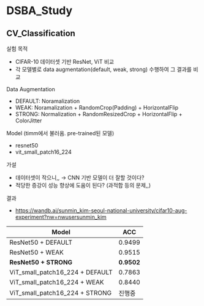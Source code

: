 # DSBA_Study

## CV_Classification

실험 목적
- CIFAR-10 데이터셋 기반 ResNet, ViT 비교
- 각 모델별로 data augmentation(default, weak, strong) 수행하여 그 결과를 비교

Data Augmentation
- DEFAULT: Noramalization
- WEAK:  Noramalization + RandomCrop(Padding) + HorizontalFlip
- STRONG: Normalization + RandomResizedCrop + HorizontalFlip + ColorJitter

Model (timm에서 불러옴. pre-trained된 모델)
- resnet50
- vit_small_patch16_224

가설
- 데이터셋이 작으니,, → CNN 기반 모델이 더 잘할 것이다?
- 적당한 증강이 성능 향상에 도움이 된다? (과적합 등의 문제,,)

결과
- https://wandb.ai/sunmin_kim-seoul-national-university/cifar10-aug-experiment?nw=nwusersunmin_kim

| Model | ACC |
| --- | --- |
| ResNet50 + DEFAULT | 0.9499 |
| ResNet50 + WEAK | 0.9515 |
| **ResNet50 + STRONG** | **0.9502** |
| ViT_small_patch16_224 + DEFAULT | 0.7863 |
| ViT_small_patch16_224 + WEAK | 0.8440 |
| ViT_small_patch16_224 + STRONG | 진행중 |
